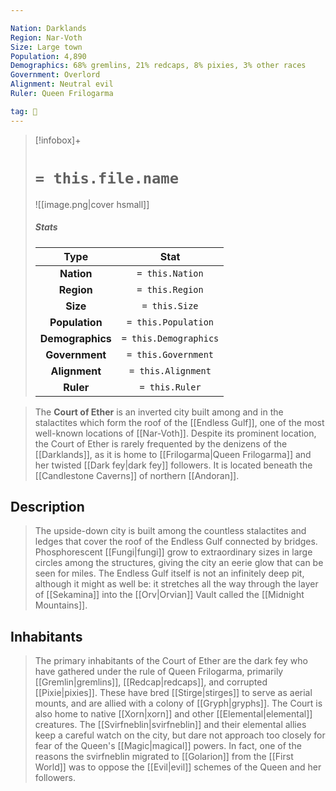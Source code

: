 ```yaml
---

Nation: Darklands
Region: Nar-Voth
Size: Large town
Population: 4,890
Demographics: 68% gremlins, 21% redcaps, 8% pixies, 3% other races
Government: Overlord
Alignment: Neutral evil
Ruler: Queen Frilogarma

tag: 🌃
---
```


> [!infobox]+
> #  `= this.file.name`
> ![[image.png|cover hsmall]]
> ##### Stats
> Type | Stat |
> :---:|:---:|
> **Nation** | `= this.Nation` |
> **Region** | `= this.Region` |
> **Size** | `= this.Size` |
> **Population** | `= this.Population` |
> **Demographics** | `= this.Demographics` |
> **Government** | `= this.Government` |
> **Alignment** | `= this.Alignment` |
> **Ruler** | `= this.Ruler` |



> The **Court of Ether** is an inverted city built among and in the stalactites which form the roof of the [[Endless Gulf]], one of the most well-known locations of [[Nar-Voth]]. Despite its prominent location, the Court of Ether is rarely frequented by the denizens of the [[Darklands]], as it is home to [[Frilogarma|Queen Frilogarma]] and her twisted [[Dark fey|dark fey]] followers. It is located beneath the [[Candlestone Caverns]] of northern [[Andoran]].


## Description

> The upside-down city is built among the countless stalactites and ledges that cover the roof of the Endless Gulf connected by bridges. Phosphorescent [[Fungi|fungi]] grow to extraordinary sizes in large circles among the structures, giving the city an eerie glow that can be seen for miles. The Endless Gulf itself is not an infinitely deep pit, although it might as well be: it stretches all the way through the layer of [[Sekamina]] into the [[Orv|Orvian]] Vault called the [[Midnight Mountains]].


## Inhabitants

> The primary inhabitants of the Court of Ether are the dark fey who have gathered under the rule of Queen Frilogarma, primarily [[Gremlin|gremlins]], [[Redcap|redcaps]], and corrupted [[Pixie|pixies]]. These have bred [[Stirge|stirges]] to serve as aerial mounts, and are allied with a colony of [[Gryph|gryphs]]. The Court is also home to native [[Xorn|xorn]] and other [[Elemental|elemental]] creatures.
> The [[Svirfneblin|svirfneblin]] and their elemental allies keep a careful watch on the city, but dare not approach too closely for fear of the Queen's [[Magic|magical]] powers. In fact, one of the reasons the svirfneblin migrated to [[Golarion]] from the [[First World]] was to oppose the [[Evil|evil]] schemes of the Queen and her followers.








